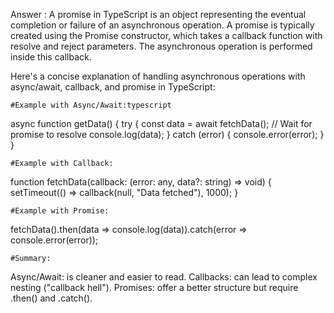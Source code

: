 <!-- 2...........How to handle asynchronous operations using async/await over callback/promise TypeScript. -->

Answer : A promise in TypeScript is an object representing the eventual completion or failure of an asynchronous operation. A promise is typically created using the Promise constructor, which takes a callback function with resolve and reject parameters. The asynchronous operation is performed inside this callback.


Here's a concise explanation of handling asynchronous operations with async/await, callback, and promise in TypeScript:

    #Example with Async/Await:typescript

async function getData() {
    try {
        const data = await fetchData(); // Wait for promise to resolve
        console.log(data);
    } catch (error) {
        console.error(error);
    }
}


    #Example with Callback:
function fetchData(callback: (error: any, data?: string) => void) {
    setTimeout(() => callback(null, "Data fetched"), 1000);
}


    #Example with Promise:
fetchData().then(data => console.log(data)).catch(error => console.error(error));


    #Summary:
Async/Await: is cleaner and easier to read.
Callbacks: can lead to complex nesting ("callback hell").
Promises: offer a better structure but require .then() and .catch().

